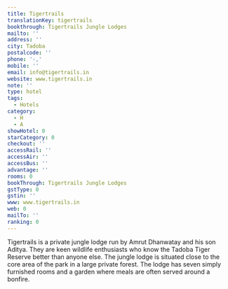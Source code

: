 ```yaml
---
title: Tigertrails
translationKey: tigertrails
bookthrough: Tigertrails Jungle Lodges
mailto: ''
address: ''
city: Tadoba
postalcode: ''
phone: '-,'
mobile: ''
email: info@tigertrails.in
website: www.tigertrails.in
note: ''
type: hotel
tags:
  - Hotels
category:
  - H
  - A
showHotel: 0
starCategory: 0
checkout: ''
accessRail: ''
accessAir: ''
accessBus: ''
advantage: ''
rooms: 0
bookThrough: Tigertrails Jungle Lodges
gstType: 0
gstin: ''
www: www.tigertrails.in
web: 0
mailTo: ''
ranking: 0
---
```













Tigertrails is a private jungle lodge run by Amrut Dhanwatay and his son Aditya. They are keen wildlife enthusiasts who know the Tadoba Tiger Reserve better than anyone else.     The jungle lodge is situated close to the core area of the park in a large private forest. The lodge has seven simply furnished rooms and a garden where meals are often served around a bonfire.     